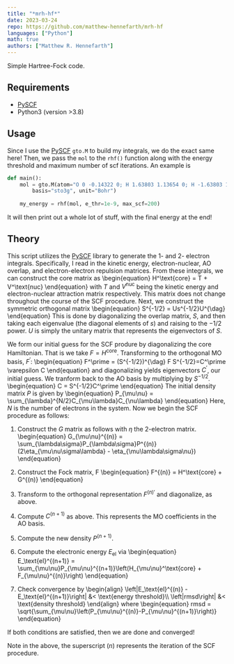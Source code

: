 ```yaml
---
title: "*mrh-hf*"
date: 2023-03-24
repo: https://github.com/matthew-hennefarth/mrh-hf
languages: ["Python"]
math: true
authors: ["Matthew R. Hennefarth"]
---
```

Simple Hartree-Fock code.
<!--more-->
## Requirements
- [PySCF]
- Python3 (version >3.8)

## Usage
Since I use the [PySCF] `gto.M` to build my integrals, we do the exact same here! Then, we pass the `mol` to the `rhf()` function along with the energy threshold and maximum number of scf iterations. An example is 

```python
def main():
    mol = gto.M(atom="O 0 -0.14322 0; H 1.63803 1.13654 0; H -1.63803 1.13654 0",
        basis="sto3g", unit="Bohr")
        
    my_energy = rhf(mol, e_thr=1e-9, max_scf=200)
```
It will then print out a whole lot of stuff, with the final energy at the end!


## Theory
This script utilizes the [PySCF] library to generate the 1- and 2- electron integrals. Specifically, I read in the kinetic energy, electron-nuclear, AO overlap, and electron-electron repulsion matrices. From these integrals, we can construct the core matrix as
\begin{equation}
    H^\text{core} = T + V^\text{nuc}
\end{equation}
with $T$ and $V^\text{nuc}$ being the kinetic energy and electron-nuclear attraction matrix respectively. This matrix does not change throughout the course of the SCF procedure. Next, we construct the symmetric orthogonal matrix
\begin{equation}
    S^{-1/2} = Us^{-1/2}U^{\dag}
\end{equation}
This is done by diagonalizing the overlap matrix, $S$, and then taking each eigenvalue (the diagonal elements of $s$) and raising to the $-1/2$ power. $U$ is simply the unitary matrix that represents the eigenvectors of $S$.

We form our initial guess for the SCF produre by diagonalizing the core Hamiltonian. That is we take $F=H^\text{core}$. Transforming to the orthogonal MO basis, $F^\prime$:
\begin{equation}
    F^\prime = (S^{-1/2})^{\dag} F S^{-1/2}=C^\prime \varepsilon C
\end{equation}
and diagonalizing yields eigenvectors $C^\prime$, our initial guess. We tranform back to the AO basis by multiplying by $S^{-1/2}$.
\begin{equation}
    C = S^{-1/2}C^\prime
\end{equation}
The initial density matrix $P$ is given by
\begin{equation}
    P_{\mu\nu} = \sum_{\lambda}^{N/2}C_{\mu\lambda}C_{\nu\lambda}
\end{equation}
Here, $N$ is the number of electrons in the system. Now we begin the SCF procedure as follows:

1. Construct the $G$ matrix as follows with $\eta$ the 2-electron matrix.
\begin{equation}
    G_{\mu\nu}^{(n)} = \sum_{\lambda\sigma}P_{\lambda\sigma}P^{(n)}(2\eta_{\mu\nu\sigma\lambda} - \eta_{\mu\lambda\sigma\nu})
\end{equation}

2. Construct the Fock matrix, F
\begin{equation}
    F^{(n)} = H^\text{core} + G^{(n)}
\end{equation}

3. Transform to the orthogonal representation $F^{(n)\prime}$ and diagonalize, as above.
4. Compute $C^{(n+1)}$ as above. This represents the MO coefficients in the AO basis.
5. Compute the new density $P^{(n+1)}$.
6. Compute the electronic energy $E_\text{el}$ via
\begin{equation}
    E_\text{el}^{(n+1)} = \sum_{\mu\nu}P_{\mu\nu}^{(n+1)}\left(H_{\mu\nu}^\text{core} + F_{\mu\nu}^{(n)}\right)
\end{equation}

7. Check convergence by
\begin{align}
    \left|E_\text{el}^{(n)} - E_\text{el}^{(n+1)}\right| &< \text{energy threshold}\\\\
    \left|rmsd\right| &< \text{density threshold}
\end{align}
where
\begin{equation}
    rmsd = \sqrt{\sum_{\mu\nu}\left(P_{\mu\nu}^{(n)}-P_{\mu\nu}^{(n+1)}\right)}
\end{equation}

If both conditions are satisfied, then we are done and converged!

Note in the above, the superscript ($n$) represents the iteration of the SCF procedure.

[comment]: <Reference Hyperlinks>
[PySCF]: https://github.com/pyscf/pyscf/
